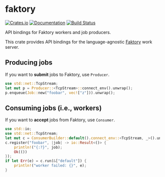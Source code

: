 # faktory

[![Crates.io](https://img.shields.io/crates/v/faktory.svg)](https://crates.io/crates/faktory)
[![Documentation](https://docs.rs/faktory/badge.svg)](https://docs.rs/faktory/)
[![Build Status](https://travis-ci.org/jonhoo/faktory-rs.svg?branch=master)](https://travis-ci.org/jonhoo/faktory-rs)

API bindings for Faktory workers and job producers.

This crate provides API bindings for the language-agnostic
[Faktory](https://github.com/contribsys/faktory) work server.

## Producing jobs

If you want to **submit** jobs to Faktory, use `Producer`.

```rust
use std::net::TcpStream;
let mut p = Producer::<TcpStream>::connect_env().unwrap();
p.enqueue(Job::new("foobar", vec!["z"])).unwrap();
```

## Consuming jobs (i.e., workers)

If you want to **accept** jobs from Faktory, use `Consumer`.

```rust
use std::io;
use std::net::TcpStream;
let mut c = ConsumerBuilder::default().connect_env::<TcpStream, _>().unwrap();
c.register("foobar", |job| -> io::Result<()> {
    println!("{:?}", job);
    Ok(())
});
if let Err(e) = c.run(&["default"]) {
    println!("worker failed: {}", e);
}
```
